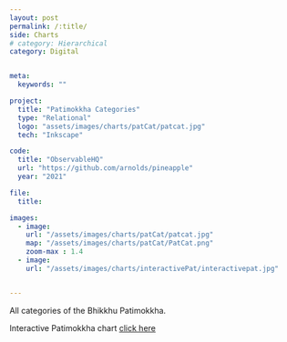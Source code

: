 ```yaml
---
layout: post
permalink: /:title/
side: Charts
# category: Hierarchical
category: Digital


meta:
  keywords: ""

project:
  title: "Patimokkha Categories"
  type: "Relational"
  logo: "assets/images/charts/patCat/patcat.jpg"
  tech: "Inkscape"

code:
  title: "ObservableHQ"
  url: "https://github.com/arnolds/pineapple"
  year: "2021"

file:
  title:

images:
  - image:
    url: "/assets/images/charts/patCat/patcat.jpg"
    map: "/assets/images/charts/patCat/PatCat.png"
    zoom-max : 1.4
  - image:
    url: "/assets/images/charts/interactivePat/interactivepat.jpg"


---
```

All categories of the Bhikkhu Patimokkha.

Interactive Patimokkha chart [click here](https://observablehq.com/embed/4b0f15b0e63eb5f1?cells=chart)
